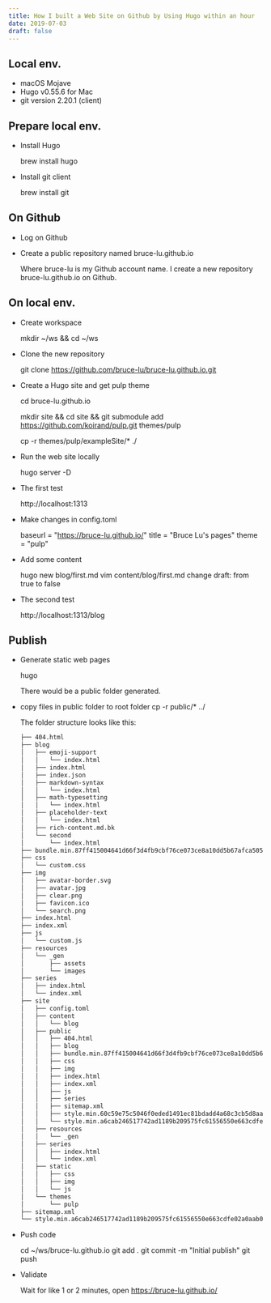 ```yaml
---
title: How I built a Web Site on Github by Using Hugo within an hour
date: 2019-07-03
draft: false
---
```


## Local env.

- macOS Mojave
- Hugo v0.55.6 for Mac
- git version 2.20.1 (client)

## Prepare local env.

- Install Hugo
  
  brew install hugo

- Install git client

  brew install git

## On Github

- Log on Github
- Create a public repository named bruce-lu.github.io

    Where bruce-lu is my Github account name. I create a new repository bruce-lu.github.io on Github.

## On local env.

- Create workspace
  
  mkdir ~/ws && cd ~/ws

- Clone the new repository

  git clone https://github.com/bruce-lu/bruce-lu.github.io.git

- Create a Hugo site and get pulp theme

  cd bruce-lu.github.io

  mkdir site && cd site && git submodule add https://github.com/koirand/pulp.git themes/pulp

  cp -r themes/pulp/exampleSite/* ./

- Run the web site locally

  hugo server -D

- The first test

  http://localhost:1313

- Make changes in config.toml

  baseurl = "https://bruce-lu.github.io/"
  title = "Bruce Lu's pages"
  theme = "pulp"

- Add some content

  hugo new blog/first.md
  vim content/blog/first.md
  change draft: from true to false

- The second test

  http://localhost:1313/blog

## Publish

- Generate static web pages

  hugo

  There would be a public folder generated.

- copy files in public folder to root folder
  cp -r public/* ../

  The folder structure looks like this:

  ``` Bash
  ├── 404.html
  ├── blog
  │   ├── emoji-support
  │   │   └── index.html
  │   ├── index.html
  │   ├── index.json
  │   ├── markdown-syntax
  │   │   └── index.html
  │   ├── math-typesetting
  │   │   └── index.html
  │   ├── placeholder-text
  │   │   └── index.html
  │   ├── rich-content.md.bk
  │   └── second
  │       └── index.html
  ├── bundle.min.87ff415004641d66f3d4fb9cbf76ce073ce8a10dd5b67afca5054b00be4ebc9a.js
  ├── css
  │   └── custom.css
  ├── img
  │   ├── avatar-border.svg
  │   ├── avatar.jpg
  │   ├── clear.png
  │   ├── favicon.ico
  │   └── search.png
  ├── index.html
  ├── index.xml
  ├── js
  │   └── custom.js
  ├── resources
  │   └── _gen
  │       ├── assets
  │       └── images
  ├── series
  │   ├── index.html
  │   └── index.xml
  ├── site
  │   ├── config.toml
  │   ├── content
  │   │   └── blog
  │   ├── public
  │   │   ├── 404.html
  │   │   ├── blog
  │   │   ├── bundle.min.87ff415004641d66f3d4fb9cbf76ce073ce8a10dd5b67afca5054b00be4ebc9a.js
  │   │   ├── css
  │   │   ├── img
  │   │   ├── index.html
  │   │   ├── index.xml
  │   │   ├── js
  │   │   ├── series
  │   │   ├── sitemap.xml
  │   │   ├── style.min.60c59e75c5046f0eded1491ec81bdadd4a68c3cb5d8aa97aeaa80d79260917d3.css
  │   │   └── style.min.a6cab246517742ad1189b209575fc61556550e663cdfe02a0aab0632b39e978b.css
  │   ├── resources
  │   │   └── _gen
  │   ├── series
  │   │   ├── index.html
  │   │   └── index.xml
  │   ├── static
  │   │   ├── css
  │   │   ├── img
  │   │   └── js
  │   └── themes
  │       └── pulp
  ├── sitemap.xml
  └── style.min.a6cab246517742ad1189b209575fc61556550e663cdfe02a0aab0632b39e978b.css
  ```

- Push code

  cd ~/ws/bruce-lu.github.io
  git add .
  git commit -m "Initial publish"
  git push

- Validate

  Wait for like 1 or 2 minutes, open https://bruce-lu.github.io/













